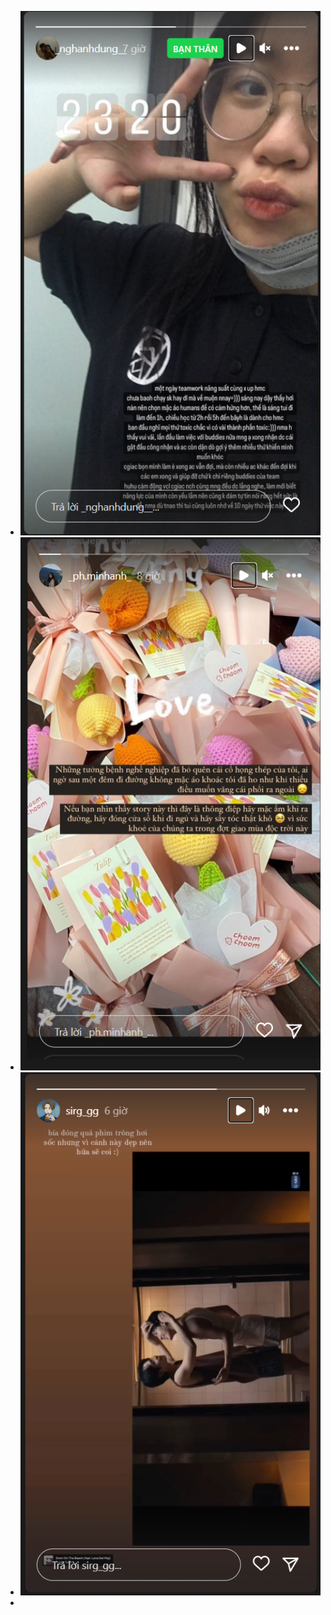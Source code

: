 - ![image.png](../assets/image_1669160674309_0.png)
- ![image.png](../assets/image_1669160756882_0.png)
- ![image.png](../assets/image_1669160792165_0.png)
-